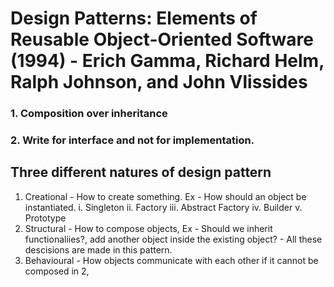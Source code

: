 # Design Patterns: Elements of Reusable Object-Oriented Software (1994) - Erich Gamma, Richard Helm, Ralph Johnson, and John Vlissides
  ### 1. Composition over inheritance
  ### 2. Write for interface and not for implementation.

## Three different natures of design pattern
1. Creational - How to create something. Ex - How should an object be instantiated.
    i. Singleton
    ii. Factory
    iii. Abstract Factory
    iv. Builder
    v. Prototype
2. Structural - How to compose objects, Ex - Should we inherit functionaliies?, add another object inside the existing object? - All these descisions are made in this pattern. 
3. Behavioural - How objects communicate with each other if it cannot be composed in 2, 